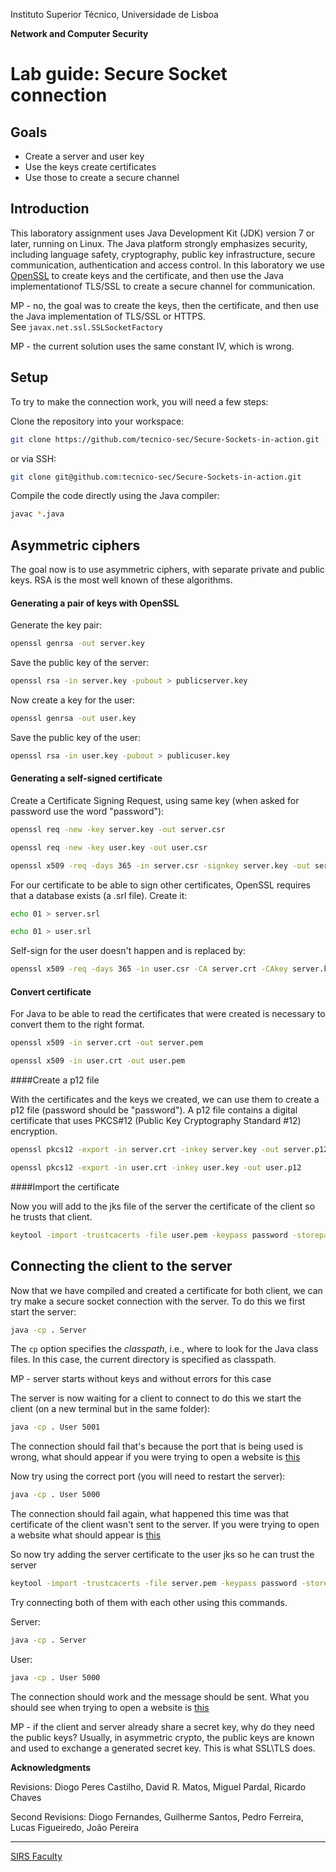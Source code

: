 Instituto Superior Técnico, Universidade de Lisboa

**Network and Computer Security**

# Lab guide: Secure Socket connection

## Goals

- Create a server and user key
- Use the keys create certificates
- Use those to create a secure channel

## Introduction

This laboratory assignment uses Java Development Kit (JDK) version 7 or later, running on Linux.
The Java platform strongly emphasizes security, including language safety, cryptography, public key infrastructure, secure communication, authentication and access control.
In this laboratory we use [OpenSSL](https://www.openssl.org/) to create keys and the certificate, and then use the Java implementationof TLS/SSL to create a secure channel for communication.

MP - no, the goal was to create the keys, then the certificate, and then use the Java implementation of TLS/SSL or HTTPS.  
See `javax.net.ssl.SSLSocketFactory`

MP - the current solution uses the same constant IV, which is wrong.

## Setup
To try to make the connection work, you will need a few steps:

Clone the repository into your workspace:

```bash
git clone https://github.com/tecnico-sec/Secure-Sockets-in-action.git
```

or via SSH:

```bash
git clone git@github.com:tecnico-sec/Secure-Sockets-in-action.git
```

Compile the code directly using the Java compiler:

```bash
javac *.java
```

## Asymmetric ciphers

The goal now is to use asymmetric ciphers, with separate private and public keys. RSA is the most well known of these algorithms.

#### Generating a pair of keys with OpenSSL

Generate the key pair:

```bash
openssl genrsa -out server.key
```

Save the public key of the server:

```bash
openssl rsa -in server.key -pubout > publicserver.key
```

Now create a key for the user:

```bash
openssl genrsa -out user.key
```

Save the public key of the user:

```bash
openssl rsa -in user.key -pubout > publicuser.key
```

#### Generating a self-signed certificate

Create a Certificate Signing Request, using same key (when asked for password use the word "password"):

```bash
openssl req -new -key server.key -out server.csr
```

```bash
openssl req -new -key user.key -out user.csr
```

```bash
openssl x509 -req -days 365 -in server.csr -signkey server.key -out server.crt
```

For our certificate to be able to sign other certificates, OpenSSL requires that a database exists (a .srl file). Create it:

```bash
echo 01 > server.srl
```

```bash
echo 01 > user.srl
```

Self-sign for the user doesn't happen and is replaced by:

```bash
openssl x509 -req -days 365 -in user.csr -CA server.crt -CAkey server.key -out user.crt
```

#### Convert certificate

For Java to be able to read the certificates that were created is necessary to convert them to the right format.

```bash
openssl x509 -in server.crt -out server.pem
```

```bash
openssl x509 -in user.crt -out user.pem
```

####Create a p12 file

With the certificates and the keys we created, we can use them to create a p12 file (password should be "password").
A p12 file contains a digital certificate that uses PKCS#12 (Public Key Cryptography Standard #12) encryption.

```bash
openssl pkcs12 -export -in server.crt -inkey server.key -out server.p12
```

```bash
openssl pkcs12 -export -in user.crt -inkey user.key -out user.p12
```

####Import the certificate

Now you will add to the jks file of the server the certificate of the client so he trusts that client.

```bash
keytool -import -trustcacerts -file user.pem -keypass password -storepass password -keystore servertruststore.jks
```

## Connecting the client to the server

Now that we have compiled and created a certificate for both client, we can try make a secure socket connection with the server.
To do this we first start the server:

```bash
java -cp . Server
```

The `cp` option specifies the *classpath*, i.e., where to look for the Java class files.
In this case, the current directory is specified as classpath.

MP - server starts without keys and without errors for this case

The server is now waiting for a client to connect to do this we start the client (on a new terminal but in the same folder):

```bash
java -cp . User 5001
```

The connection should fail that's because the port that is being used is wrong, what should appear if you were trying to open a website is [this](https://wrong.host.badssl.com/)

Now try using the correct port (you will need to restart the server):

```bash
java -cp . User 5000
```

The connection should fail again, what happened this time was that certificate of the client wasn't sent to the server. If you were trying to open a website what should appear is [this](https://client-cert-missing.badssl.com/)

So now try adding the server certificate to the user jks so he can trust the server

```bash
keytool -import -trustcacerts -file server.pem -keypass password -storepass password -keystore usertruststore.jks
```

Try connecting both of them with each other using this commands.

Server:

```bash
java -cp . Server
```

User:

```bash
java -cp . User 5000
```

The connection should work and the message should be sent.
What you should see when trying to open a website is [this](https://https-everywhere.badssl.com/)


MP - if the client and server already share a secret key, why do they need the public keys?
Usually, in asymmetric crypto, the public keys are known and used to exchange a generated secret key.
This is what SSL\TLS does.

**Acknowledgments**

Revisions: Diogo Peres Castilho, David R. Matos, Miguel Pardal, Ricardo Chaves

Second Revisions: Diogo Fernandes, Guilherme Santos, Pedro Ferreira, Lucas Figueiredo, João Pereira

----

[SIRS Faculty](mailto:meic-sirs@disciplinas.tecnico.ulisboa.pt)
